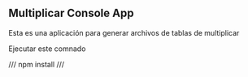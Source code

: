 ## Multiplicar Console App

Esta es una aplicación para generar archivos de tablas de multiplicar

Ejecutar este comnado

///
npm install
///
